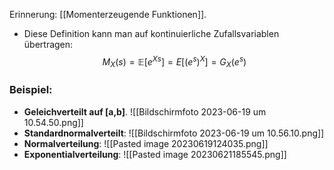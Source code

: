 Erinnerung: [[Momenterzeugende Funktionen]].
- Diese Definition kann man auf kontinuierliche Zufallsvariablen übertragen: $$M_X(s)=\mathbb{E}[e^{Xs}]=E[(e^s)^X]=G_X(e^s)$$


### Beispiel:
- **Geleichverteilt auf [a,b]**.
![[Bildschirmfoto 2023-06-19 um 10.54.50.png]]
- **Standardnormalverteilt**:
![[Bildschirmfoto 2023-06-19 um 10.56.10.png]]
- **Normalverteilung**:
![[Pasted image 20230619124035.png]]
- **Exponentialverteilung**:
![[Pasted image 20230621185545.png]]
